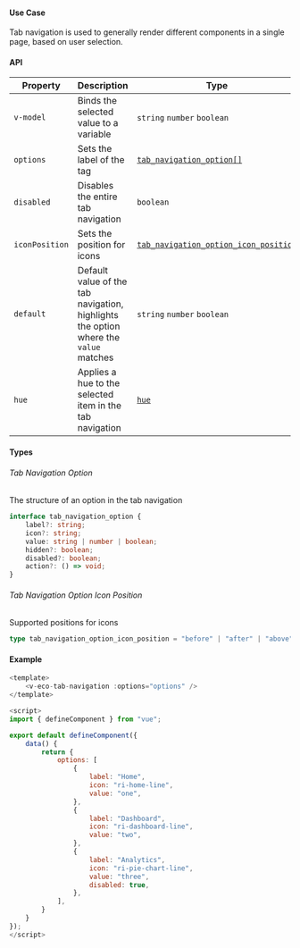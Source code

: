 #### Use Case

Tab navigation is used to generally render different components in a single page, based on user selection.

#### API

| Property       | Description                                                                          | Type                                                                   | Default       |
| -------------- | ------------------------------------------------------------------------------------ | ---------------------------------------------------------------------- | ------------- |
| `v-model`      | Binds the selected value to a variable                                               | `string` `number` `boolean`                                            |               |
| `options`      | Sets the label of the tag                                                            | [`tab_navigation_option[]`](#tab-navigation-option)                    | Required      |
| `disabled`     | Disables the entire tab navigation                                                   | `boolean`                                                              | `false`       |
| `iconPosition` | Sets the position for icons                                                          | [`tab_navigation_option_icon_position`](#tab-navigation-icon-position) | Required      |
| `default`      | Default value of the tab navigation, highlights the option where the `value` matches | `string` `number` `boolean`                                            |               |
| `hue`          | Applies a hue to the selected item in the tab navigation                             | [`hue`](/types#hue)                                                    | `information` |

#### Types

###### Tab Navigation Option

The structure of an option in the tab navigation

```ts
interface tab_navigation_option {
	label?: string;
	icon?: string;
	value: string | number | boolean;
	hidden?: boolean;
	disabled?: boolean;
	action?: () => void;
}
```

###### Tab Navigation Option Icon Position

Supported positions for icons

```ts
type tab_navigation_option_icon_position = "before" | "after" | "above";
```

#### Example

```js
<template>
	<v-eco-tab-navigation :options="options" />
</template>

<script>
import { defineComponent } from "vue";

export default defineComponent({
	data() {
		return {
			options: [
				{
					label: "Home",
					icon: "ri-home-line",
					value: "one",
				},
				{
					label: "Dashboard",
					icon: "ri-dashboard-line",
					value: "two",
				},
				{
					label: "Analytics",
					icon: "ri-pie-chart-line",
					value: "three",
					disabled: true,
				},
			],
		}
	}
});
</script>
```
